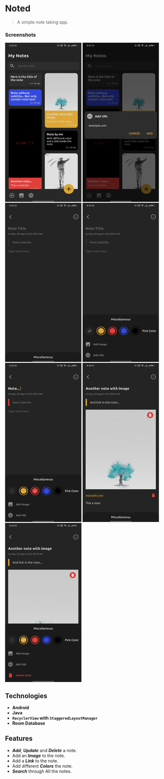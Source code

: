 # Noted
>A simple note taking app.
### Screenshots
<img src="/screenshots/s_1.jpg" width="250" height="520"> <img src="/screenshots/s_2.jpg" width="250" height="520">
<img src="/screenshots/s_3.jpg" width="250" height="520"> <img src="/screenshots/s_4.jpg" width="250" height="520">
<img src="/screenshots/s_5.jpg" width="250" height="520"> <img src="/screenshots/s_6.jpg" width="250" height="520">
<img src="/screenshots/s_7.jpg" width="250" height="520">
## Technologies
- **Android**
- **Java**
- **```RecyclerView``` with ```StaggeredLayoutManager```**
- **Room Database**
## Features
- ***Add***, ***Update*** and ***Delete*** a note.
- Add an ***Image*** to the note.
- Add a ***Link*** to the note.
- Add different ***Colors*** the note.
- ***Search*** through All the notes.
